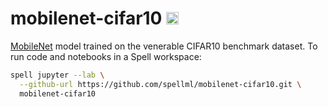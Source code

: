 # mobilenet-cifar10 <a href="https://web.spell.ml/workspace_create?workspaceName=mobilenet-cifar10&githubUrl=https%3A%2F%2Fgithub.com%2Fspellml%2Fmobilenet-cifar10&pip=kaggle&envVars=KAGGLE_USERNAME%3DYOUR_USERNAME,KAGGLE_KEY=YOUR_KEY"><img src=https://spell.ml/badge.svg height=20px/></a>

[MobileNet](https://pytorch.org/hub/pytorch_vision_mobilenet_v2/) model trained on the venerable CIFAR10 benchmark dataset. To run code and notebooks in a Spell workspace:

```bash
spell jupyter --lab \
  --github-url https://github.com/spellml/mobilenet-cifar10.git \
  mobilenet-cifar10
```
